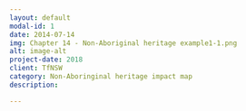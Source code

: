 ```yaml
---
layout: default
modal-id: 1
date: 2014-07-14
img: Chapter 14 - Non-Aboriginal heritage example1-1.png
alt: image-alt
project-date: 2018
client: TfNSW
category: Non-Aboringinal heritage impact map
description: 

---
```


